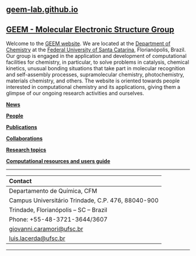 ## [geem-lab.github.io](https://geem-lab.github.io/)

## [GEEM - Molecular Electronic Structure Group](https://geem-lab.github.io/)

Welcome to the [GEEM website](https://geem-lab.github.io/). We are located at the [Department of Chemistry](https://qmc.ufsc.br/) at the [Federal University of Santa Catarina](https://ufsc.br/), Florianópolis, Brazil. Our group is engaged in the application and development of computational facilities for chemistry, in particular, to solve problems in catalysis, chemical kinetics, unusual bonding situations that take part in molecular recognition and self-assembly processes, supramolecular chemistry, photochemistry, materials chemistry, and others. The website is oriented towards people interested in computational chemistry and its applications, giving them a glimpse of our ongoing research activities and ourselves.

**[News](news.md)**

**[People](people.md)**

**[Publications](publications.md)**

**[Collaborations](collaborations.md)**

**[Research topics](research.md)**

**[Computational resources and users guide]()**


***

| **Contact** |
| :-------- | 
| Departamento de Química, CFM  | 
| Campus Universitário Trindade, C.P. 476, 88040-900 | 
| Trindade, Florianópolis – SC – Brazil | 
| Phone: +55-48-3721-3644/3607 |
| giovanni.caramori@ufsc.br |
| luis.lacerda@ufsc.br |

***


